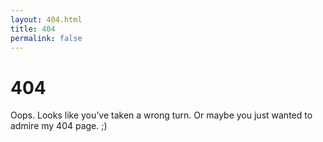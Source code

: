 ```yaml
---
layout: 404.html
title: 404
permalink: false
---
```


# 404

Oops. Looks like you’ve taken a wrong turn. Or maybe you just wanted to admire my 404 page. ;)
